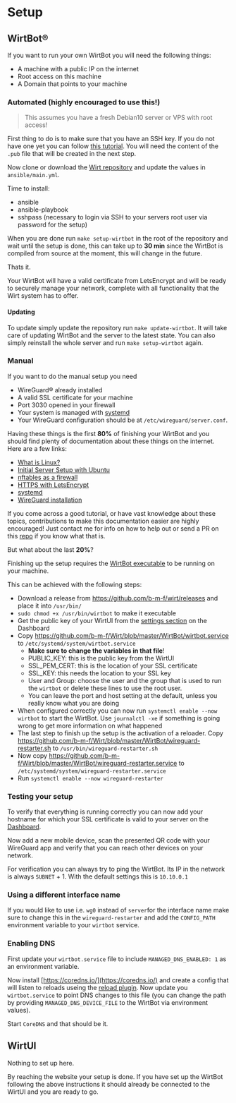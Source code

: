 # Setup

## WirtBot®

If you want to run your own WirtBot you will need the following things:

- A machine with a public IP on the internet
- Root access on this machine
- A Domain that points to your machine

### Automated (highly encouraged to use this!)
> This assumes you have a fresh Debian10 server or VPS with root access!

First thing to do is to make sure that you have an SSH key. 
If you do not have one yet you can follow [this tutorial](https://www.ssh.com/ssh/keygen/).
You will need the content of the `.pub` file that will be created in the next step.

Now clone or download the [Wirt repository](https://github.com/b-m-f/wirt) and update the values in `ansible/main.yml`.

Time to install:
- ansible
- ansible-playbook
- sshpass (necessary to login via SSH to your servers root user via password for the setup)

<!-- TODO: WirtBot still compiled from source? -->
When you are done run `make setup-wirtbot` in the root of the repository and wait until the setup is done, this can take up to **30 min** since the WirtBot is compiled from source at the moment, this will change in the future.

Thats it. 

Your WirtBot will have a valid certificate from LetsEncrypt and will be ready to securely manage your network, complete with all functionality that the Wirt system has to offer.

#### Updating

To update simply update the repository run `make update-wirtbot`. It will take care of updating WirtBot and the server to the latest state.
You can also simply reinstall the whole server and run `make setup-wirtbot` again.

### Manual

If you want to do the manual setup you need

- WireGuard® already installed
- A valid SSL certificate for your machine
- Port 3030 opened in your firewall
- Your system is managed with [systemd](https://en.wikipedia.org/wiki/Systemd)
- Your WireGuard configuration should be at `/etc/wireguard/server.conf`.

Having these things is the first **80%** of finishing your WirtBot and you should find plenty of documentation about these things on the internet.
Here are a few links:

- [What is Linux?](https://www.linux.com/what-is-linux/)
- [Initial Server Setup with Ubuntu](https://www.digitalocean.com/community/tutorials/initial-server-setup-with-ubuntu-16-04)
- [nftables as a firewall](https://wiki.debian.org/nftables)
- [HTTPS with LetsEncrypt](https://letsencrypt.org/about/)
- [systemd](https://wiki.archlinux.org/index.php/Systemd)
- [WireGuard installation](https://www.wireguard.com/install)

If you come across a good tutorial, or have vast knowledge about these topics, contributions to make this documentation easier are highly encouraged!
Just contact me for info on how to help out or send a PR on this [repo](https://github.com/b-m-f/wirt/docs/) if you know what that is.

But what about the last **20%**?

Finishing up the setup requires the [WirtBot executable](https://github.com/b-m-f/wirt/releases) to be running on your machine.

This can be achieved with the following steps:

- Download a release from https://github.com/b-m-f/wirt/releases and place it into `/usr/bin/`
- `sudo chmod +x /usr/bin/wirtbot` to make it executable
- Get the public key of your WirtUI from the [settings section](https://wirt.network/dashboard) on the Dashboard
- Copy https://github.com/b-m-f/Wirt/blob/master/WirtBot/wirtbot.service to `/etc/systemd/system/wirtbot.service`
  - **Make sure to change the variables in that file**!
  - PUBLIC_KEY: this is the public key from the WirtUI
  - SSL_PEM_CERT: this is the location of your SSL certificate
  - SSL_KEY: this needs the location to your SSL key
  - User and Group: choose the user and the group that is used to run the `wirtbot` or delete these lines to use the root user.
  - You can leave the port and host setting at the default, unless you really know what you are doing
- When configured correctly you can now run `systemctl enable --now wirtbot` to start the WirtBot. Use `journalctl -xe` if something is going wrong to get more information on what happened
- The last step to finish up the setup is the activation of a reloader. Copy https://github.com/b-m-f/Wirt/blob/master/WirtBot/wireguard-restarter.sh to `/usr/bin/wireguard-restarter.sh`
- Now copy https://github.com/b-m-f/Wirt/blob/master/WirtBot/wireguard-restarter.service to `/etc/systemd/system/wireguard-restarter.service`
- Run `systemctl enable --now wireguard-restarter`

### Testing your setup

To verify that everything is running correctly you can now add your hostname for which your SSL certificate is valid to your server on the [Dashboard](https://wirt.network/dashboard).

Now add a new mobile device, scan the presented QR code with your WireGuard app and verify that you can reach other devices on your network.

For verification you can always try to ping the WirtBot. Its IP in the network is always `SUBNET` + 1. With the default settings this is `10.10.0.1`

### Using a different interface name

If you would like to use i.e. `wg0` instead of `server`for the interface name make sure to change this in the `wireguard-restarter` and add the `CONFIG_PATH` environment variable to your `wirtbot` service.

### Enabling DNS

First update your `wirtbot.service` file to include `MANAGED_DNS_ENABLED: 1` as an environment variable.

Now install [https://coredns.io/](https://coredns.io/) and create a config that will listen to reloads useing the [reload plugin](https://coredns.io/plugins/reload/). Now update you `wirtbot.service` to point DNS changes to this file (you can change the path by providing `MANAGED_DNS_DEVICE_FILE` to the WirtBot via environment values).

Start `CoreDNS` and that should be it.

## WirtUI

Nothing to set up here.

By reaching the website your setup is done. If you have set up the WirtBot following the above instructions it should already be connected to the WirtUI and you are ready to go.
